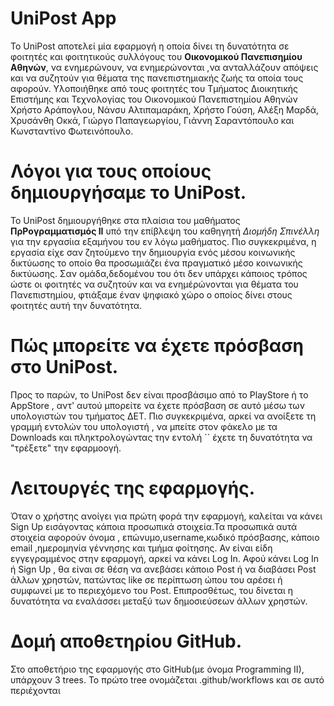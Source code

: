 # UniPost App
To UniPost αποτελεί μία εφαρμογή η οποία δίνει τη δυνατότητα σε φοιτητές και φοιτητικούς συλλόγους του **Οικονομικού Πανεπισημίου Αθηνών**, να ενημερώνουν, να ενημερώνονται ,να ανταλλάζουν απόψεις και να συζητούν για θέματα της πανεπιστημιακής ζωής τα οποία τους αφορούν. Υλοποιήθηκε από τους φοιτητές του Τμήματος Διοικητικής Επιστήμης και Τεχνολογίας του Οικονομικού Πανεπιστημίου Αθηνών Χρήστο Αράπογλου, Νάνσυ Αλτιπαμαράκη, Χρήστο Γούση, Αλέξη Μαρδά, Χρυσάνθη Οκκά, Γιώργο Παπαγεωργίου, Γιάννη Σαραντόπουλο και Κωνσταντίνο Φωτεινόπουλο.



# Λόγοι για τους οποίους δημιουργήσαμε το UniPost.
To UniPost δημιουργήθηκε στα πλαίσια του μαθήματος **ΠρPογραμματισμός ΙΙ** υπό την επίβλεψη του καθηγητή *Διομήδη Σπινέλλη* για την εργασίια εξαμήνου του εν λόγω μαθήματος.
Πιο συγκεκριμένα, η εργασία είχε σαν ζητούμενο την δημιουργία ενός μέσου κοινωνικής δικτύωσης το οποίο θα προσωμιάζει ένα πραγματικό μέσο κοινωνικής δικτύωσης. Σαν ομάδα,δεδομένου του ότι δεν υπάρχει κάποιος τρόπος ώστε οι φοιτητές να συζητούν και να ενημέρώνονται για θέματα του Πανεπιστημίου, φτιάξαμε έναν ψηφιακό χώρο ο οποίος δίνει στους φοιτητές αυτή την δυνατότητα. 



# Πώς μπορείτε να έχετε πρόσβαση στο UniPost.
Προς το παρών, το UniPost δεν είναι προσβάσιμο από το PlayStore ή το AppStore , αντ' αυτού μπορείτε να έχετε πρόσβαση σε αυτό μέσω των υπολογιστών του τμήματος ΔΕΤ. Πιο συγκεκριμένα, αρκεί να ανοίξετε τη γραμμή εντολών του υπολογιστή , να μπείτε στον φάκελο με τα Downloads και πληκτρολογώντας την εντολή `` έχετε τη δυνατότητα να "τρέξετε" την εφαρμοογή. 



# Λειτουργές της εφαρμογής.
Όταν ο χρήστης ανοίγει για πρώτη φορά την εφαρμογή, καλείται να κάνει Sign Up εισάγοντας κάποια προσωπικά στοιχεία.Τα προσωπικά αυτά στοιχεία αφορούν όνομα , επώνυμο,username,κωδικό πρόσβασης, κάποιο email ,ημερομηνία γέννησης και τμήμα φοίτησης. Αν είναι είδη εγγεγραμμένος στην εφαρμογή, αρκεί να κάνει 
Log Ιn. Αφού κάνει Log In ή Sign Up , θα είναι σε θέση να ανεβάσει κάποιο Post ή να διαβάσει Post άλλων χρηστών, πατώντας like σε περίπτωση ώπου του αρέσει ή συμφωνεί με το
περιεχόμενο του Post. Επιπροσθέτως, του δίνεται η δυνατότητα να εναλάσσει μεταξύ των δημοσιεύσεων άλλων χρηστών. 

# Δομή αποθετηρίου GitHub. 
Στο αποθετήριο της εφαρμογής στο GitHub(με όνομα Programming II), υπάρχουν 3 trees. Το πρώτο tree ονομάζεται .github/workflows και σε αυτό περιέχονται  

